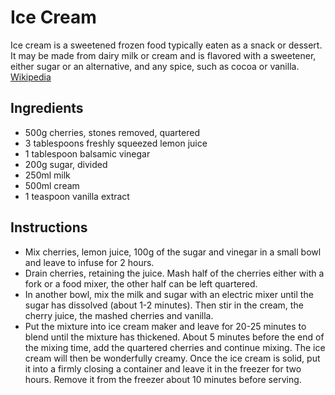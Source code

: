 # Ice Cream
Ice cream is a sweetened frozen food typically eaten as a snack or dessert. It may be made from dairy milk or cream and is flavored with a sweetener, either sugar or an alternative, and any spice, such as cocoa or vanilla. [Wikipedia](https://en.wikipedia.org/wiki/Ice_cream)

## Ingredients
* 500g cherries, stones removed, quartered 
* 3 tablespoons freshly squeezed lemon juice 
* 1 tablespoon balsamic vinegar 
* 200g sugar, divided 
* 250ml milk 
* 500ml cream 
* 1 teaspoon vanilla extract 

## Instructions
* Mix cherries, lemon juice, 100g of the sugar and vinegar in a small bowl and leave to infuse for 2 hours.
* Drain cherries, retaining the juice. Mash half of the cherries either with a fork or a food mixer, the other half can be left quartered.
* In another bowl, mix the milk and sugar with an electric mixer until the sugar has dissolved (about 1-2 minutes). Then stir in the cream, the cherry juice, the mashed cherries and vanilla.
* Put the mixture into ice cream maker and leave for 20-25 minutes to blend until the mixture has thickened. About 5 minutes before the end of the mixing time, add the quartered cherries and continue mixing. The ice cream will then be wonderfully creamy. Once the ice cream is solid, put it into a firmly closing a container and leave it in the freezer for two hours. Remove it from the freezer about 10 minutes before serving.
